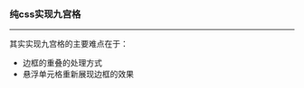 ### 纯css实现九宫格

-----------------------------------

  其实实现九宫格的主要难点在于：
  * 边框的重叠的处理方式
  * 悬浮单元格重新展现边框的效果

  
